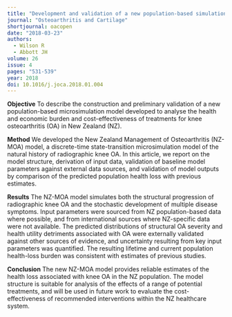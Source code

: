 ```yaml
---
title: "Development and validation of a new population-based simulation model of osteoarthritis in New Zealand"
journal: "Osteoarthritis and Cartilage"
shortjournal: oacopen
date: "2018-03-23"
authors:
  - Wilson R
  - Abbott JH
volume: 26
issue: 4
pages: "531-539"
year: 2018
doi: 10.1016/j.joca.2018.01.004
---
```


**Objective**
To describe the construction and preliminary validation of a new population-based microsimulation model developed to analyse the health and economic burden and cost-effectiveness of treatments for knee osteoarthritis (OA) in New Zealand (NZ).

**Method**
We developed the New Zealand Management of Osteoarthritis (NZ-MOA) model, a discrete-time state-transition microsimulation model of the natural history of radiographic knee OA. In this article, we report on the model structure, derivation of input data, validation of baseline model parameters against external data sources, and validation of model outputs by comparison of the predicted population health loss with previous estimates.

**Results**
The NZ-MOA model simulates both the structural progression of radiographic knee OA and the stochastic development of multiple disease symptoms. Input parameters were sourced from NZ population-based data where possible, and from international sources where NZ-specific data were not available. The predicted distributions of structural OA severity and health utility detriments associated with OA were externally validated against other sources of evidence, and uncertainty resulting from key input parameters was quantified. The resulting lifetime and current population health-loss burden was consistent with estimates of previous studies.

**Conclusion**
The new NZ-MOA model provides reliable estimates of the health loss associated with knee OA in the NZ population. The model structure is suitable for analysis of the effects of a range of potential treatments, and will be used in future work to evaluate the cost-effectiveness of recommended interventions within the NZ healthcare system.
